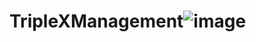 # TripleXManagement![image](https://user-images.githubusercontent.com/101619460/229267229-6f5a3ce8-8d32-42eb-9800-68d94a07e4e6.png)
